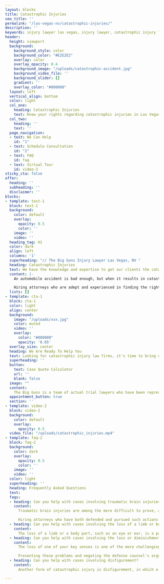 ```yaml
---
layout: blocks
title: Catastrophic Injuries 
seo_title: ''
permalink: "/las-vegas-nv/catastrophic-injuries/"
description: ''
keywords: injury lawyer las vegas, injury lawyer, catastrophic injury law firms, catastrophic injury definition, catastrophic injury settlements
header:
  height: viewport
  background:
    background_style: color
    background_color: "#E2E2E2"
    overlay: color
    overlay_opacity: 0.4
    background_image: "/uploads/catastrophic-accident.jpg"
    background_video_file: ''
    background_slider: []
    gradient: ''
    overlay_color: "#000000"
  layout: left
  vertical_align: bottom
  color: light
  col_one:
    heading: Catastrophic Injuries
    text: Know your rights regarding catastrophic injuries in Las Vegas, NV
  col_two:
    heading: ''
    text: ''
  page_navigation:
  - text: We Can Help
    id: "1"
  - text: Schedule Consultation
    id: "2"
  - text: FAQ
    id: faq
  - text: Virtual Tour
    id: video-3
sticky_cta: false
offer:
  heading: ''
  subheading: ''
  disclaimer: ''
blocks:
- template: text-1
  block: text-1
  background:
    color: default
    overlay:
      opacity: 0.5
      color: ''
    image: ''
    video: ''
  heading_tag: H1
  color: dark
  align: left
  columns: '1'
  superheading: "// The Big Guns Injury Lawyer Las Vegas, NV "
  heading: Catastrophic Injuries
  text: We have the knowledge and expertise to get our clients the catastrophic injury settlements they deserve
  content: |-
    An automobile accident is bad enough, but when it results in catastrophic injuries, you need knowledgeable, powerful representation for your claim. There is no firm catastrophic injury definition. However, most include traumatic brain injuries, spinal cord injuries, loss of a body part, or other injuries that ultimately change how you live your daily life. Though the law is not usually different in terms of proving liability, there can be increased difficulty in proving your damages and their cause. While spinal injuries are covered, the other types of significant injuries that follow an automobile accident all provide ample reason to hire an attorney for a car accident. 

    Hiring attorneys who are adept and experienced in finding the right experts and know all forms of damages to seek is vital to ensure you get what you deserve. Coupled with experience in arguing these matters both in court and at trial, the attorneys at The Big Guns can maximize the value of your case. 
  lists: []
- template: cta-1
  block: cta-1
  color: light
  align: center
  background:
    image: "/uploads/xxx.jpg"
    color: muted
    video: ''
    overlay:
      color: "#000000"
      opacity: '0.65'
  overlay_size: center
  heading: We Are Ready To Help You
  text: Looking for catastrophic injury law firms, it's time to bring out The Big Guns
  superheading: ''
  button:
    text: Case Quote Calculator
    url: ''
    blank: false
  image: ""
  content: 
    The Big Guns is a team of actual trial lawyers who have been representing insurance companies and their insureds for over a decade. Now representing people who were injured in car accidents, we bring our skills and experience to maximize your settlement or award after a crash. Our team is responsive, focused on client satisfaction, and you can rest assured that the personal injury attorneys assigned to your case will be available. Schedule a free consultation today!
  appointment_button: true
  section: ''
- template: video-2
  block: video-2
  background:
    color: default
    overlay:
      opacity: 0.5
  video_file: "/uploads/catastrophic_injuries.mp4"  
- template: faq-2
  block: faq-2
  background:
    color: dark
    overlay:
      opacity: 0.5
      color: ''
    image: ''
    video: ''
  color: light
  superheading: ''
  heading: Frequently Asked Questions
  text: 
  faqs:
  - heading: Can you help with cases involving traumatic brain injuries?
    content: 
      Traumatic brain injuries are among the more difficult to prove, and among the most devastating. Objective signs of brain injury, such as midline shift, scarring, or cerebral hemorrhage, tend to go a long way in proving injury but can often still be disregarded by a party seeking to contest causation. Sometimes there is little physical evidence of direct brain injury, yet there are still symptoms of cognitive impairment following the accident. This can come in the form of loss of memory, loss of ability to focus, difficulty understanding others (either in writing or verbally), and bouts of dizziness, vertigo, or even vision disturbances. Brain injuries take many forms and figuring out whether there is a problem can be a challenge in itself.

      Hiring attorneys who have both defended and pursued such actions aggressively will provide a balanced perspective that can best anticipate and defeat the defense efforts to fight your brain injury case. Having done so for over a decade, The Big Guns injury lawyer can get you the recovery you need for your brain injury.
  - heading: Can you help with cases involving the loss of a limb or body part?
    content: 
      The loss of a limb or a body part, such as an eye or ear, is a particularly traumatic event that can follow a car accident. Often associated with a lifetime of disability following the loss, there is often little dispute over causation or harm following this type of injury. Yet this does not end the fight- determining damages, including loss of utility, future treatment, pain and suffering, and any future physical and occupational rehabilitation becomes a focus of the case. It also includes hiring experts to determine your costs of future treatment, the loss of earnings potential, and income that you will suffer in the future.
  - heading: Can you help with cases involving the loss or diminishment of a sense?
    content: 
      The loss of one of your key senses is one of the more challenging forms of damage to quantify, and it can also be challenging to prove. People can suffer hearing loss in an accident, typically where there is substantial force and deployment of airbags. Eye injuries can often result in blurred or reduced vision, even without the wholesale loss of an eye. Similarly, loss of sensation in a limb can be particularly insidious, resulting in a greater likelihood of future injuries and loss of ability to work.  

      Presenting these problems and negating the defense counsel's arguments that these are all subjective complaints is what The Big Guns can do for your case. We are all too familiar with the defense arguments on these same issues, having employed them successfully in cases as defense attorneys. We also know how to counter these same arguments and are skilled at doing so. Contact us to discuss how The Big Guns can help you.
  - heading: Can you help with cases involving disfigurement?
    content: 
      Another form of catastrophic injury is disfigurement, in which a person's appearance is negatively and permanently altered as a result of an accident. As with other forms of damages under this section, proving the harm inflicted by a disfiguring injury and finding an appropriate form of treatment for the same requires skilled, knowledgeable, and experienced attorneys who can handle such claims. The Big Guns has such experience, ranging from cases with significant scarring, damaged and ruptured implants, and damage and loss of teeth from an accident.  

---
```

